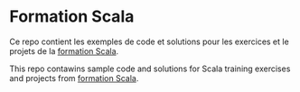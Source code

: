 # Formation Scala

Ce repo contient les exemples de code et solutions pour les exercices et le projets de la [formation Scala](https://www.humancoders.com/formations/scala).

This repo contawins sample code and solutions for Scala training exercises and projects from [formation Scala](https://www.humancoders.com/formations/scala).